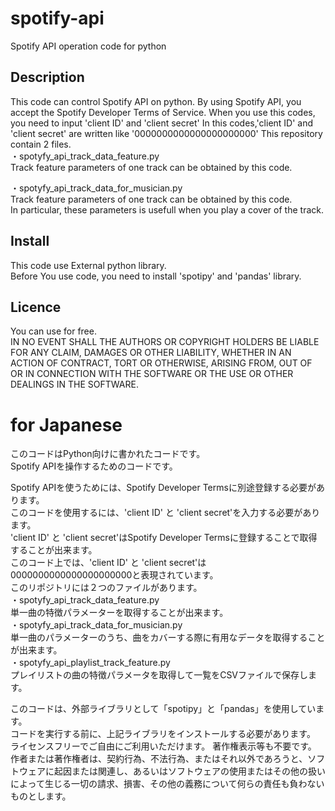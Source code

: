 # spotify-api
Spotify API operation code for python

## Description
This code can control Spotify API on python.
By using Spotify API, you accept the Spotify Developer Terms of Service.
When you use this codes, you need to input 'client ID' and 'client secret'
In this codes,'client ID' and 'client secret' are written like '0000000000000000000000'
This repository contain 2 files.  
・spotyfy_api_track_data_feature.py  
Track feature parameters of one track can be obtained by this code.   
  
・spotyfy_api_track_data_for_musician.py  
Track feature parameters of one track can be obtained by this code.   
In particular, these parameters is usefull when you play a cover of the track.  
  
## Install
This code use External python library.  
Before You use code, you need to install 'spotipy' and 'pandas' library.  
  
## Licence
You can use for free.  
IN NO EVENT SHALL THE AUTHORS OR COPYRIGHT HOLDERS BE LIABLE FOR ANY CLAIM, DAMAGES OR OTHER LIABILITY, WHETHER IN AN ACTION OF CONTRACT, TORT OR OTHERWISE, ARISING FROM, OUT OF OR IN CONNECTION WITH THE SOFTWARE OR THE USE OR OTHER DEALINGS IN THE SOFTWARE.
  
# for Japanese

このコードはPython向けに書かれたコードです。  
Spotify APIを操作するためのコードです。  

Spotify APIを使うためには、Spotify Developer Termsに別途登録する必要があります。  
このコードを使用するには、'client ID' と 'client secret'を入力する必要があります。  
'client ID' と 'client secret'はSpotify Developer Termsに登録することで取得することが出来ます。  
このコード上では、'client ID' と 'client secret'は0000000000000000000000と表現されています。  
このリポジトリには２つのファイルがあります。  
・spotyfy_api_track_data_feature.py  
単一曲の特徴パラメーターを取得することが出来ます。  
・spotyfy_api_track_data_for_musician.py  
単一曲のパラメーターのうち、曲をカバーする際に有用なデータを取得することが出来ます。  
・spotyfy_api_playlist_track_feature.py  
プレイリストの曲の特徴パラメータを取得して一覧をCSVファイルで保存します。  
  
このコードは、外部ライブラリとして「spotipy」と「pandas」を使用しています。  
コードを実行する前に、上記ライブラリをインストールする必要があります。  
ライセンスフリーでご自由にご利用いただけます。  著作権表示等も不要です。  
作者または著作権者は、契約行為、不法行為、またはそれ以外であろうと、ソフトウェアに起因または関連し、あるいはソフトウェアの使用またはその他の扱いによって生じる一切の請求、損害、その他の義務について何らの責任も負わないものとします。 
